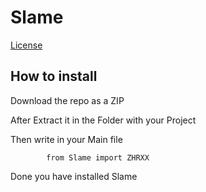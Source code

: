 <h1>Slame</h1>

[License](https://github.com/Slame/LICENSE)


<h2>How to install</h2>
<p>Download the repo as a ZIP</p>
<p>After Extract it in the Folder with your Project</p>
<p>Then write in your Main file</p>
            
            from Slame import ZHRXX

<p>Done you have installed Slame</p>

